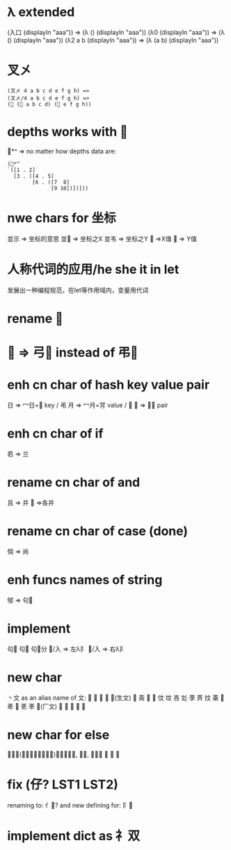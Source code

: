 # λ extended
(入口 (displayln "aaa")) => (λ () (displayln "aaa")) 
(λ0 (displayln "aaa")) => (λ () (displayln "aaa")) 
(λ2 a b (displayln "aaa")) => (λ (a b) (displayln "aaa")) 

# 叉㐅
```racket
(叉㐅 4 a b c d e f g h) =>
(叉㐅/4 a b c d e f g h) =>
(􏿴 (􏿴 a b c d) (􏿴 e f g h))
```


# depths works with 􏿰
􏿰*^ => no matter how depths data are:
```racket
(􏿰*^
`([1 . 2]
  [3 . ([4 . 5]
        [6 . ([7  8]
              [9 10])])]))
```


# nwe chars for 坐标
並示 => 坐标的意思
並𢀖 => 坐标之X
並韦 => 坐标之Y
􏸹 =>X值
􏸸 => Y值


# 人称代词的应用/he she it in let
发展出一种编程规范，在let等作用域内，变量用代词



# rename 􏼎
# 􏼎 => 弓􏿴 instead of 弔􏿴


# enh cn char of hash key value pair
日 => 冖日=𠕾 key  / 弔
月 => 冖月=肎 value / 𰅰
明 => 冖明 pair


# enh cn char of if
若 => 兰


# rename cn char of and
且 => 并
􏷮 =>各并

# rename cn char of case (done)
倘 => 尚

# enh funcs names of string
邭 => 句􏾝


# implement
句􏾺 句􏷵 句􏾺分
􏾺/入 => 左λ阝
𨚞/入 => 右λ阝


# new char
丶文 as an alias name of 文:
𫿭 𪯠 𪯢 𣁇 𰕚(生文) 𭤖 斋 𪯠 𣁁 伩 坟 吝 彣 斈 斉 抆
㪰 𣁂 𣁄 𠇥 㐎 㪯 𰆗(厂文) 𪪍 𫾨 𬀫 𫔻 𪦹

# new char for else
𡖄、外(以外、例外、另外)宀外、宀不, 否刂, 不夕犬 俖 𠥀 𨹭



# fix (仔? LST1 LST2)
renaming to: 亻􏿴? and new defining for: 阝􏿴


# implement dict as 礻双
